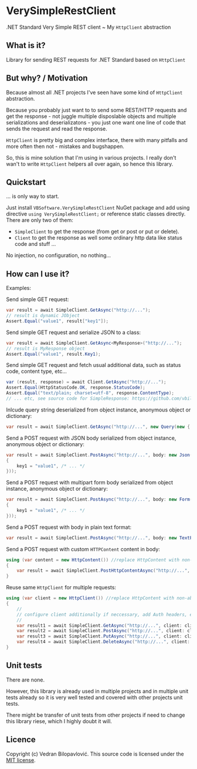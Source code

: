 ﻿# VerySimpleRestClient

.NET Standard Very Simple REST client ~ My `HttpClient` abstraction

## What is it?

Library for sending REST requests for .NET Standard based on `HttpClient`

## But why? / Motivation

Because almost all .NET projects I've seen have some kind of `HttpClient` abstraction. 

Because you probably just want to to send some REST/HTTP requests and get the response - not juggle multiple 
disposlable objects and multiple serializations and deserializatons - you just one want one line of code that 
sends the request and read the response.

`HttpClient` is pretty big and complex interface, there with many pitfalls and more often then not - mistakes and bugshappen.

So, this is mine solution that I'm using in various projects. I really don't wan't to write `HttpClient` helpers all over again, so hence this library. 

## Quickstart

... is only way to start.

Just install `VBSoftware.VerySimpleRestClient` NuGet package and add using directive `using VerySimpleRestClient;` or reference static classes directly. There are only two of them:

- `SimpleClient` to get the response (from get or post or put or delete).
- `Client` to get the response as well some ordinary http data like status code and stuff ...

No injection, no configuration, no nothing...

## How can I use it?

Examples:

Send simple GET request:
```csharp
var result = await SimpleClient.GetAsync("http://...");
// result is dynamic JObject
Assert.Equal("value1", result["key1"]);
```

Send simple GET request and serialize JSON to a class:
```csharp
var result = await SimpleClient.GetAsync<MyResponse>("http://...");
// result is MyResponse object
Assert.Equal("value1", result.Key1);
```

Send simple GET request and fetch usual additional data, such as status code, content type, etc...
```csharp
var (result, response) = await Client.GetAsync("http://...");
Assert.Equal(HttpStatusCode.OK, response.StatusCode);
Assert.Equal("text/plain; charset=utf-8", response.ContentType);
// ... etc, see source code for SimpleResponse: https://github.com/vbilopav/VerySimpleRestClient/blob/master/VerySimpleRestClient/SimpleResponse.cs
```

Inlcude query string deserialized from object instance, anonymous object or dictionary:
```csharp
var result = await SimpleClient.GetAsync("http://...", new Query(new { key1 = "value1" }));
```

Send a POST request with JSON body serialized from object instance, anonymous object or dictionary: 
```csharp
var result = await SimpleClient.PostAsync("http://...", body: new Json(new
{
    key1 = "value1", /* ... */
}));
```

Send a POST request with multipart form body serialized from object instance, anonymous object or dictionary: 
```csharp
var result = await SimpleClient.PostAsync("http://...", body: new Form(new
{
    key1 = "value1", /* ... */
}));
```

Send a POST request with body in plain text format:
```csharp
var result = await SimpleClient.PostAsync("http://...", body: new TextPlain("The quick brown fox..."));
```

Send a POST request with custom `HTTPContent` content in body:
```csharp
using (var content = new HttpContent()) //replace HttpContent with non-abstract version
{
	var result = await SimpleClient.PostHttpContentAsync("http://...", body: content);
}
```

Reuse same `HttpClient` for multiple requests:
```csharp
using (var client = new HttpClient()) //replace HttpContent with non-abstract version
{
	//
	// configure client additionally if neccessary, add Auth headers, etc ...
	//
	var result1 = await SimpleClient.GetAsync("http://...", client: client);
	var result2 = await SimpleClient.PostAsync("http://...", client: client);
	var result3 = await SimpleClient.PutAsync("http://...", client: client);
	var result4 = await SimpleClient.DeleteAsync("http://...", client: client);
}
```


## Unit tests

There are none.

However, this library is already used in multiple projects and in multiple unit tests already so it is very well tested 
and covered with other projects unit tests.

There might be transfer of unit tests from other projects if need to change this library riese, which I highly doubt it will.

## Licence

Copyright (c) Vedran Bilopavlović.
This source code is licensed under the [MIT license](https://github.com/vbilopav/VerySimpleRestClient/blob/master/LICENSE).
